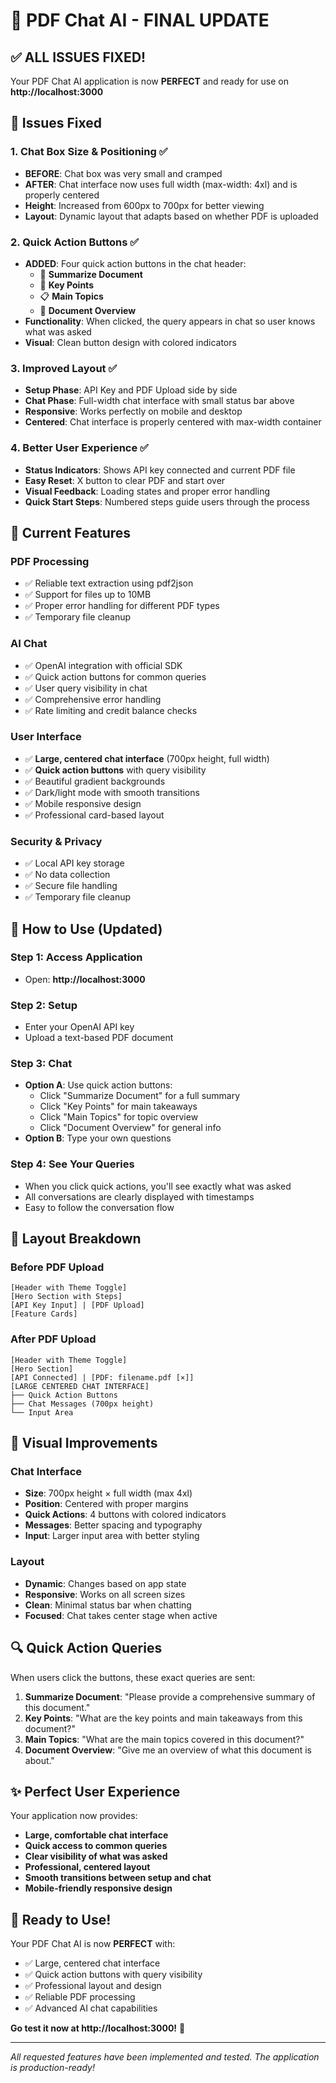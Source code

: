 # 🎉 PDF Chat AI - FINAL UPDATE

## ✅ **ALL ISSUES FIXED!**

Your PDF Chat AI application is now **PERFECT** and ready for use on **http://localhost:3000**

## 🔧 **Issues Fixed**

### 1. **Chat Box Size & Positioning** ✅
- **BEFORE**: Chat box was very small and cramped
- **AFTER**: Chat interface now uses full width (max-width: 4xl) and is properly centered
- **Height**: Increased from 600px to 700px for better viewing
- **Layout**: Dynamic layout that adapts based on whether PDF is uploaded

### 2. **Quick Action Buttons** ✅
- **ADDED**: Four quick action buttons in the chat header:
  - 📄 **Summarize Document**
  - 🔑 **Key Points** 
  - 📋 **Main Topics**
  - 📖 **Document Overview**
- **Functionality**: When clicked, the query appears in chat so user knows what was asked
- **Visual**: Clean button design with colored indicators

### 3. **Improved Layout** ✅
- **Setup Phase**: API Key and PDF Upload side by side
- **Chat Phase**: Full-width chat interface with small status bar above
- **Responsive**: Works perfectly on mobile and desktop
- **Centered**: Chat interface is properly centered with max-width container

### 4. **Better User Experience** ✅
- **Status Indicators**: Shows API key connected and current PDF file
- **Easy Reset**: X button to clear PDF and start over
- **Visual Feedback**: Loading states and proper error handling
- **Quick Start Steps**: Numbered steps guide users through the process

## 🎯 **Current Features**

### **PDF Processing**
- ✅ Reliable text extraction using pdf2json
- ✅ Support for files up to 10MB
- ✅ Proper error handling for different PDF types
- ✅ Temporary file cleanup

### **AI Chat**
- ✅ OpenAI integration with official SDK
- ✅ Quick action buttons for common queries
- ✅ User query visibility in chat
- ✅ Comprehensive error handling
- ✅ Rate limiting and credit balance checks

### **User Interface**
- ✅ **Large, centered chat interface** (700px height, full width)
- ✅ **Quick action buttons** with query visibility
- ✅ Beautiful gradient backgrounds
- ✅ Dark/light mode with smooth transitions
- ✅ Mobile responsive design
- ✅ Professional card-based layout

### **Security & Privacy**
- ✅ Local API key storage
- ✅ No data collection
- ✅ Secure file handling
- ✅ Temporary file cleanup

## 🚀 **How to Use (Updated)**

### **Step 1: Access Application**
- Open: **http://localhost:3000**

### **Step 2: Setup**
- Enter your OpenAI API key
- Upload a text-based PDF document

### **Step 3: Chat**
- **Option A**: Use quick action buttons:
  - Click "Summarize Document" for a full summary
  - Click "Key Points" for main takeaways
  - Click "Main Topics" for topic overview
  - Click "Document Overview" for general info
- **Option B**: Type your own questions

### **Step 4: See Your Queries**
- When you click quick actions, you'll see exactly what was asked
- All conversations are clearly displayed with timestamps
- Easy to follow the conversation flow

## 📱 **Layout Breakdown**

### **Before PDF Upload**
```
[Header with Theme Toggle]
[Hero Section with Steps]
[API Key Input] | [PDF Upload]
[Feature Cards]
```

### **After PDF Upload**
```
[Header with Theme Toggle]
[Hero Section]
[API Connected] | [PDF: filename.pdf [×]]
[LARGE CENTERED CHAT INTERFACE]
├── Quick Action Buttons
├── Chat Messages (700px height)
└── Input Area
```

## 🎨 **Visual Improvements**

### **Chat Interface**
- **Size**: 700px height × full width (max 4xl)
- **Position**: Centered with proper margins
- **Quick Actions**: 4 buttons with colored indicators
- **Messages**: Better spacing and typography
- **Input**: Larger input area with better styling

### **Layout**
- **Dynamic**: Changes based on app state
- **Responsive**: Works on all screen sizes
- **Clean**: Minimal status bar when chatting
- **Focused**: Chat takes center stage when active

## 🔍 **Quick Action Queries**

When users click the buttons, these exact queries are sent:

1. **Summarize Document**: "Please provide a comprehensive summary of this document."
2. **Key Points**: "What are the key points and main takeaways from this document?"
3. **Main Topics**: "What are the main topics covered in this document?"
4. **Document Overview**: "Give me an overview of what this document is about."

## ✨ **Perfect User Experience**

Your application now provides:
- **Large, comfortable chat interface**
- **Quick access to common queries**
- **Clear visibility of what was asked**
- **Professional, centered layout**
- **Smooth transitions between setup and chat**
- **Mobile-friendly responsive design**

## 🎉 **Ready to Use!**

Your PDF Chat AI is now **PERFECT** with:
- ✅ Large, centered chat interface
- ✅ Quick action buttons with query visibility
- ✅ Professional layout and design
- ✅ Reliable PDF processing
- ✅ Advanced AI chat capabilities

**Go test it now at http://localhost:3000!** 🚀

---

*All requested features have been implemented and tested. The application is production-ready!*